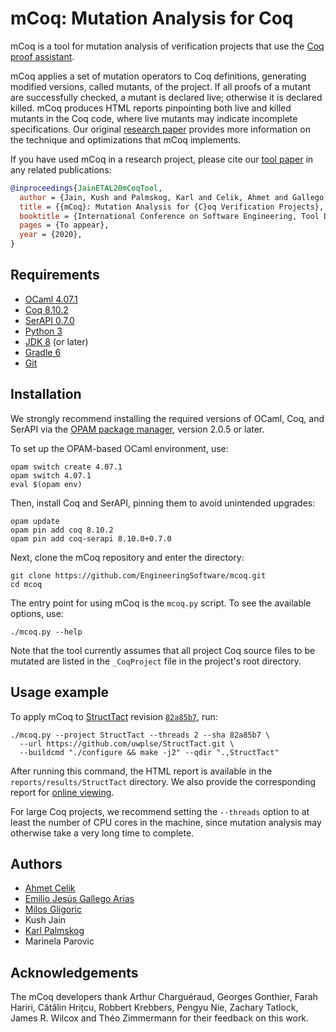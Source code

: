 # mCoq: Mutation Analysis for Coq

mCoq is a tool for mutation analysis of verification projects that use the
[Coq proof assistant](https://coq.inria.fr).

mCoq applies a set of mutation operators to Coq definitions, generating
modified versions, called mutants, of the project. If all proofs of a
mutant are successfully checked, a mutant is declared live; otherwise it
is declared killed. mCoq produces HTML reports pinpointing both live and
killed mutants in the Coq code, where live mutants may indicate
incomplete specifications. Our original [research paper][ase-paper] provides more
information on the technique and optimizations that mCoq implements.

If you have used mCoq in a research project, please cite our
[tool paper][icse-demo-paper] in any related publications:
```bibtex
@inproceedings{JainETAL20mCoqTool,
  author = {Jain, Kush and Palmskog, Karl and Celik, Ahmet and Gallego Arias, Emilio Jes{\'u}s and Gligoric, Milos},
  title = {{mCoq}: Mutation Analysis for {C}oq Verification Projects},
  booktitle = {International Conference on Software Engineering, Tool Demonstrations Track},
  pages = {To appear},
  year = {2020},
}
```

[ase-paper]: https://users.ece.utexas.edu/~gligoric/papers/CelikETAL19mCoq.pdf
[icse-demo-paper]: http://users.ece.utexas.edu/~gligoric/papers/JainETAL20mCoqTool.pdf

## Requirements

- [OCaml 4.07.1](https://ocaml.org)
- [Coq 8.10.2](https://coq.inria.fr/download)
- [SerAPI 0.7.0](https://github.com/ejgallego/coq-serapi)
- [Python 3](https://www.python.org)
- [JDK 8](https://openjdk.java.net) (or later)
- [Gradle 6](https://gradle.org/install/)
- [Git](https://git-scm.com)

## Installation

We strongly recommend installing the required versions of OCaml, Coq,
and SerAPI via the [OPAM package manager](https://opam.ocaml.org),
version 2.0.5 or later.

To set up the OPAM-based OCaml environment, use:
```
opam switch create 4.07.1
opam switch 4.07.1
eval $(opam env)
```
Then, install Coq and SerAPI, pinning them to avoid unintended upgrades:
```
opam update
opam pin add coq 8.10.2
opam pin add coq-serapi 8.10.0+0.7.0
```
Next, clone the mCoq repository and enter the directory:
```
git clone https://github.com/EngineeringSoftware/mcoq.git
cd mcoq
```

The entry point for using mCoq is the `mcoq.py` script. To see
the available options, use:
```
./mcoq.py --help
```

Note that the tool currently assumes that all project Coq source
files to be mutated are listed in the `_CoqProject` file
in the project's root directory.

## Usage example

To apply mCoq to [StructTact][structtact-repo]
revision [`82a85b7`][structtact-revision], run:
```
./mcoq.py --project StructTact --threads 2 --sha 82a85b7 \
  --url https://github.com/uwplse/StructTact.git \
  --buildcmd "./configure && make -j2" --qdir ".,StructTact"
```
After running this command, the HTML report is available in the
`reports/results/StructTact` directory. We also provide the corresponding report
for [online viewing][structtact-report].

For large Coq projects, we recommend setting the `--threads` option
to at least the number of CPU cores in the machine, since mutation analysis
may otherwise take a very long time to complete.

[structtact-repo]: https://github.com/uwplse/StructTact
[structtact-revision]: https://github.com/uwplse/StructTact/commit/82a85b7ec07e71fa6b30cfc05f6a7bfb09ef2510
[structtact-report]: https://cozy.ece.utexas.edu/mcoq/report/

## Authors

- [Ahmet Celik](https://ahmet-celik.github.io)
- [Emilio Jesús Gallego Arias](https://www.irif.fr/~gallego/)
- [Milos Gligoric](http://users.ece.utexas.edu/~gligoric/)
- Kush Jain
- [Karl Palmskog](https://setoid.com)
- Marinela Parovic

## Acknowledgements

The mCoq developers thank Arthur Charguéraud, Georges Gonthier, Farah Hariri, Cătălin Hrițcu,
Robbert Krebbers, Pengyu Nie, Zachary Tatlock, James R. Wilcox and Théo Zimmermann
for their feedback on this work.
